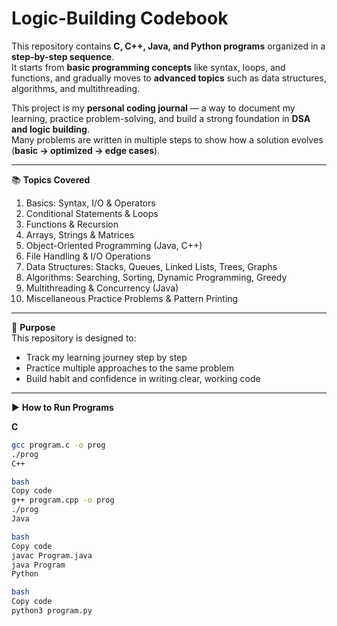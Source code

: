 # Logic-Building Codebook  

This repository contains **C, C++, Java, and Python programs** organized in a **step-by-step sequence**.  
It starts from **basic programming concepts** like syntax, loops, and functions, and gradually moves to **advanced topics** such as data structures, algorithms, and multithreading.  

This project is my **personal coding journal** — a way to document my learning, practice problem-solving, and build a strong foundation in **DSA and logic building**.  
Many problems are written in multiple steps to show how a solution evolves (**basic → optimized → edge cases**).  

---

📚 **Topics Covered**  
<ol>
<li>Basics: Syntax, I/O & Operators</li>
<li>Conditional Statements & Loops</li>
<li>Functions & Recursion</li>
<li>Arrays, Strings & Matrices</li>
<li>Object-Oriented Programming (Java, C++)</li>
<li>File Handling & I/O Operations</li>
<li>Data Structures: Stacks, Queues, Linked Lists, Trees, Graphs</li>
<li>Algorithms: Searching, Sorting, Dynamic Programming, Greedy</li>
<li>Multithreading & Concurrency (Java)</li>
<li>Miscellaneous Practice Problems & Pattern Printing</li>
</ol>

---

🎯 **Purpose**  
This repository is designed to:  
- Track my learning journey step by step  
- Practice multiple approaches to the same problem  
- Build habit and confidence in writing clear, working code  

---

▶️ **How to Run Programs**

**C**
```bash
gcc program.c -o prog
./prog
C++

bash
Copy code
g++ program.cpp -o prog
./prog
Java

bash
Copy code
javac Program.java
java Program
Python

bash
Copy code
python3 program.py
